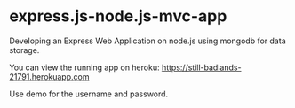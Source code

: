 # express.js-node.js-mvc-app
Developing an Express Web Application on node.js using mongodb for data storage.

You can view the running app on heroku: https://still-badlands-21791.herokuapp.com

Use demo for the username and password.
